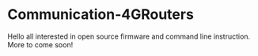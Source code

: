 # Communication-4GRouters
Hello all interested in open source firmware and command line instruction. More to come soon!
